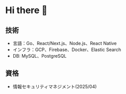 # Hi there 👋

## 技術

- 言語：Go、React/Next.js、Node.js、React Native
- インフラ：GCP、Firebase、Docker、Elastic Search
- DB: MySQL、PostgreSQL

## 資格

- 情報セキュリティマネジメント(2025/04)
